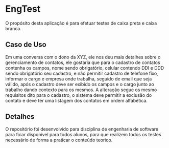 # EngTest
O propósito desta aplicação é para efetuar testes de caixa preta e caixa branca.

## Caso de Uso
Em uma conversa com o dono da XYZ, ele nos deu mais detalhes sobre o gerenciamento de contatos, ele gostaria que para o cadastro de contatos contenha os campos, nome sendo obrigatório, celular contendo DDI e DDD sendo obrigatório seu cadastro, e não permitir cadastro de telefone fixo, informar o cargo e empresa onde trabalha, seguido de email que seja válido, após o cadastro deve ser exibido os campos e o cargo junto ao trabalho dando contexto para os mesmos. A alteração segue os mesmo requisitos dito para o cadastro, o sistema deve permitir a exclusão do contato e deve ter uma listagem dos contatos em ordem alfabética.

## Detalhes
O repositório foi desenvolvido para disciplina de engenharia de software para ficar disponível para todos alunos, para que realizem todos os testes necessário de forma a praticar o conteúdo teorico.
